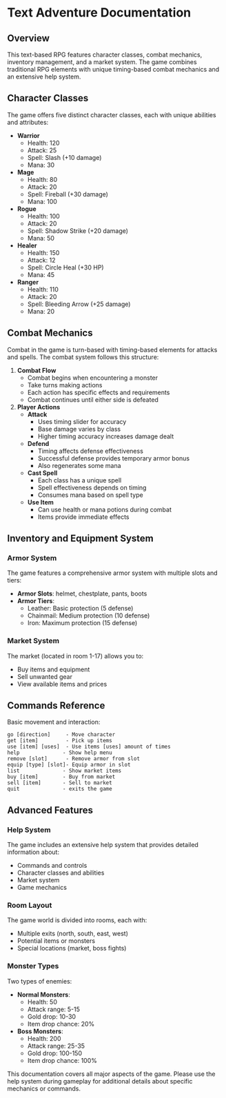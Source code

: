 
# Text Adventure Documentation

## Overview

This text-based RPG features character classes, combat mechanics, inventory management, and a market system. The game combines traditional RPG elements with unique timing-based combat mechanics and an extensive help system.

## Character Classes

The game offers five distinct character classes, each with unique abilities and attributes:

-   **Warrior**
    -   Health: 120
    -   Attack: 25
    -   Spell: Slash (+10 damage)
    -   Mana: 30
-   **Mage**
    -   Health: 80
    -   Attack: 20
    -   Spell: Fireball (+30 damage)
    -   Mana: 100
-   **Rogue**
    -   Health: 100
    -   Attack: 20
    -   Spell: Shadow Strike (+20 damage)
    -   Mana: 50
-   **Healer**
    -   Health: 150
    -   Attack: 12
    -   Spell: Circle Heal (+30 HP)
    -   Mana: 45
-   **Ranger**
    -   Health: 110
    -   Attack: 20
    -   Spell: Bleeding Arrow (+25 damage)
    -   Mana: 20

## Combat Mechanics

Combat in the game is turn-based with timing-based elements for attacks and spells. The combat system follows this structure:

1.  **Combat Flow**
    -   Combat begins when encountering a monster
    -   Take turns making actions
    -   Each action has specific effects and requirements
    -   Combat continues until either side is defeated
2.  **Player Actions**
    -   **Attack**
        -   Uses timing slider for accuracy
        -   Base damage varies by class
        -   Higher timing accuracy increases damage dealt
    -   **Defend**
        -   Timing affects defense effectiveness
        -   Successful defense provides temporary armor bonus
        -   Also regenerates some mana
    -   **Cast Spell**
        -   Each class has a unique spell
        -   Spell effectiveness depends on timing
        -   Consumes mana based on spell type
    -   **Use Item**
        -   Can use health or mana potions during combat
        -   Items provide immediate effects

## Inventory and Equipment System

### Armor System

The game features a comprehensive armor system with multiple slots and tiers:

-   **Armor Slots**: helmet, chestplate, pants, boots
-   **Armor Tiers**:
    -   Leather: Basic protection (5 defense)
    -   Chainmail: Medium protection (10 defense)
    -   Iron: Maximum protection (15 defense)

### Market System

The market (located in room 1-17) allows you to:

-   Buy items and equipment
-   Sell unwanted gear
-   View available items and prices

## Commands Reference

Basic movement and interaction:
```text
go [direction]     - Move character
get [item]         - Pick up items
use [item] [uses]  - Use items [uses] amount of times
help              - Show help menu
remove [slot]      - Remove armor from slot
equip [type] [slot]- Equip armor in slot
list              - Show market items
buy [item]        - Buy from market
sell [item]       - Sell to market
quit              - exits the game
```

## Advanced Features

### Help System

The game includes an extensive help system that provides detailed information about:

-   Commands and controls
-   Character classes and abilities
-   Market system
-   Game mechanics

### Room Layout

The game world is divided into rooms, each with:

-   Multiple exits (north, south, east, west)
-   Potential items or monsters
-   Special locations (market, boss fights)

### Monster Types

Two types of enemies:

-   **Normal Monsters**:
    -   Health: 50
    -   Attack range: 5-15
    -   Gold drop: 10-30
    -   Item drop chance: 20%
-   **Boss Monsters**:
    -   Health: 200
    -   Attack range: 25-35
    -   Gold drop: 100-150
    -   Item drop chance: 100%

This documentation covers all major aspects of the game. Please use the help system during gameplay for additional details about specific mechanics or commands.
